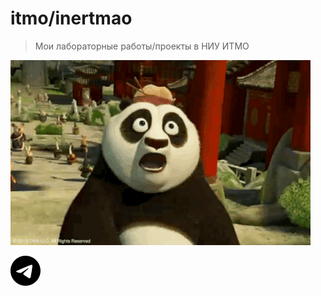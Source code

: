 # itmo/inertmao
> Мои лабораторные работы/проекты в НИУ ИТМО<br><sub><sup></sup></sub>


<img alt="Я воин Дракона!" src="https://github.com/inertmao/itmo/blob/main/.docx/DKbd.gif">


[![Telegram: @inertmao](.docx/telegram.svg)](https://t.me/inertmao)

